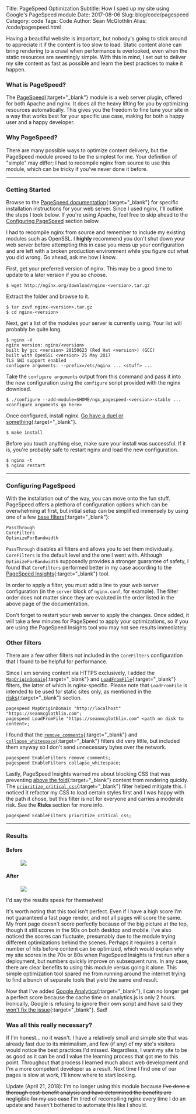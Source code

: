 Title: PageSpeed Optimization
Subtitle: How I sped up my site using Google's PageSpeed module
Date: 2017-08-06
Slug: blog/code/pagespeed
Category: code
Tags: Code
Author: Sean McGlothlin
Alias: /code/pagespeed.html

Having a beautiful website is important, but nobody's going to stick around to appreciate it if the content is too slow to load. Static content alone can bring rendering to a crawl when performance is overlooked, even when the static resources are seemingly simple. With this in mind, I set out to deliver my site content as fast as possible and learn the best practices to make it happen.

### What is PageSpeed?

The [PageSpeed](https://developers.google.com/speed/pagespeed/module/){:target="\_blank"} module is a web server plugin, offered for both Apache and nginx. It does all the heavy lifting for you by optimizing resources automatically. This gives you the freedom to fine tune your site in a way that works best for your specific use case, making for both a happy user and a happy developer.

### Why PageSpeed?

There are many possible ways to optimize content delivery, but the PageSpeed module proved to be the simplest for me. Your definition of "simple" may differ; I had to recompile nginx from source to use this module, which can be tricky if you've never done it before.

---

### Getting Started

Browse to the [PageSpeed documentation](https://modpagespeed.com/doc/){:target="\_blank"} for specific installation instructions for your web server. Since I used nginx, I'll outline the steps I took below. If you're using Apache, feel free to skip ahead to the [Configuring PageSpeed](#configure) section below.

I had to recompile nginx from source and remember to include my existing modules such as OpenSSL. I **highly** recommend you don't shut down your web server before attempting this in case you mess up your configuration and are left with a broken production environment while you figure out what you did wrong. Go ahead, ask me how I know.

First, get your preferred version of nginx. This may be a good time to update to a later version if you so choose.

```text
$ wget http://nginx.org/download/nginx-<version>.tar.gz
```

Extract the folder and browse to it.

```text
$ tar zxvf nginx-<version>.tar.gz
$ cd nginx-<version>
```

Next, get a list of the modules your server is currently using. Your list will probably be quite long.

```text
$ nginx -V
nginx version: nginx/<version>
built by gcc <version> 20150623 (Red Hat <version>) (GCC)
built with OpenSSL <version> 25 May 2017
TLS SNI support enabled
configure arguments: --prefix=/etc/nginx ... <stuff> ...
```

Take the `configure arguments` output from this command and pass it into the new configuration using the `configure` script provided with the nginx download.

```text
$ ./configure --add-module=$HOME/ngx_pagespeed-<version>-stable ... <configure arguments go here>
```

Once configured, install nginx. [Go have a duel or something](https://xkcd.com/303){:target="\_blank"}.

```text
$ make install
```

Before you touch anything else, make sure your install was successful. If it is, you're probably safe to restart nginx and load the new configuration.

<a name="configure"></a>

```text
$ nginx -t
$ nginx restart
```

---

### Configuring PageSpeed

With the installation out of the way, you can move onto the fun stuff. PageSpeed offers a plethora of configuration options which can be overwhelming at first, but initial setup can be simplified immensely by using one of a few [base filters](https://modpagespeed.com/doc/config_filters#level){:target="\_blank"}:

```text
PassThrough
CoreFilters
OptimizeForBandwidth
```

`PassThrough` disables all filters and allows you to set them individually. `CoreFilters` is the default level and the one I went with. Although `OptimizeForBandwidth` supposedly provides a stronger guarantee of safety, I found that `CoreFilters` performed better in my case according to the [PageSpeed Insights](https://developers.google.com/speed/pagespeed/insights){:target="\_blank"} tool.

In order to apply a filter, you must add a line to your web server configuration (in the `server` block of `nginx.conf`, for example). The filter order does not matter since they are evaluted in the order listed in the above page of the documentation.

Don't forget to restart your web server to apply the changes. Once added, it will take a few minutes for PageSpeed to apply your optimizations, so if you are using the PageSpeed Insights tool you may not see results immediately.

### Other filters

There are a few other filters not included in the `CoreFilters` configuration that I found to be helpful for performance.

Since I am serving content via HTTPS exclusively, I added the [`MapOriginDomain`](https://modpagespeed.com/doc/domains#mapping_origin){:target="\_blank"} and [`LoadFromFile`](https://modpagespeed.com/doc/domains#LoadFromFileScriptVariables){:target="\_blank"} filters, the latter of which is nginx-specific. Please note that `LoadFromFile` is intended to be used for static sites only, as mentioned in the [risks](https://modpagespeed.com/doc/domains#risks){:target="\_blank"} section.

```text
pagespeed MapOriginDomain "http://localhost" "https://seanmcglothlin.com";
pagespeed LoadFromFile "https://seanmcglothlin.com" <path on disk to content>;
```

I found that the [`remove_comments`](https://modpagespeed.com/doc/filter-comment-remove){:target="\_blank"} and [`collapse_whitespace`](https://modpagespeed.com/doc/filter-whitespace-collapse){:target="\_blank"} filters did very little, but included them anyway so I don't send unnecessary bytes over the network.

```text
pagespeed EnableFilters remove_comments;
pagespeed EnableFilters collapse_whitespace;
```

Lastly, PageSpeed Insights warned me about blocking CSS that was preventing [above the fold](https://varvy.com/pagespeed/prioritize-visible-content.html){:target="\_blank"} content from rendering quickly. The [`prioritize_critical_css`](https://modpagespeed.com/doc/filter-prioritize-critical-css){:target="\_blank"} filter helped mitigate this. I noticed it refactor my CSS to load certain styles first and I was happy with the path it chose, but this filter is not for everyone and carries a moderate risk. See the **Risks** section for more info.

```text
pagespeed EnableFilters prioritize_critical_css;
```

---

### Results

#### Before

<figure class="image-center">
  <img src="/images/pagespeed_bad.png"/>
</figure>

#### After

<figure class="image-center">
  <img src="/images/pagespeed_good.png"/>
</figure>


I'd say the results speak for themselves!

It's worth noting that this tool isn't perfect. Even if I have a high score I'm not guaranteed a fast page render, and not all pages will score the same. My front page doesn't score perfectly because of the big picture at the top, though it still scores in the 90s on both desktop and mobile. I've also noticed the scores can fluctuate, presumably due to the module trying different optimizations behind the scenes. Perhaps it requires a certain number of hits before content can be optimized, which would explain why my site scores in the 70s or 80s when PageSpeed Insights is first run after a deployment, but numbers quickly improve on subsequent runs. In any case, there are clear benefits to using this module versus going it alone. This simple optimization tool spared me from running around the internet trying to find a bunch of separate tools that yield the same end result.

Now that I've added [Google Analytics](https://analytics.google.com){:target="\_blank"}, I can no longer get a perfect score because the cache time on analytics.js is only 2 hours. Ironically, Google is refusing to ignore their own script and have said they [won't fix the issue](https://issuetracker.google.com/issues/35352584){:target="\_blank"}. Sad!

### Was all this really necessary?

If I'm honest... no it wasn't. I have a relatively small and simple site that was already fast due to its minimalism, and few (if any) of my site's visitors would notice the best practices I'd missed. Regardless, I want my site to be as good as it can be and I value the learning process that got me to this point. Throughout that process I learned much about web development and I'm a more competent developer as a result. Next time I find one of our pages is slow at work, I'll know where to start looking.

Update (April 21, 2018): I'm no longer using this module because <s>I've done a thorough cost-benefit analysis and have determined the benefits are negligible for my use case</s> I'm tired of recompiling nginx every time I do an update and haven't bothered to automate this like I should.